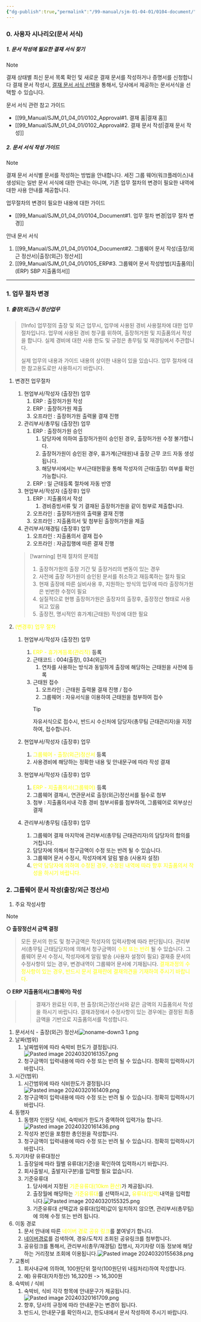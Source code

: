 ```yaml
---
{"dg-publish":true,"permalink":"/99-manual/sjm-01-04-01/0104-document/","title":"1.4 문서서식","tags":["workplace","그룹웨어"],"noteIcon":"","created":"","updated":""}
---
```


### 0. 사용자 시나리오(문서 서식)
##### 1. 문서 작성에 필요한 결재 서식 찾기
>[!note] 
>결재 상태별 최신 문서 목록 확인 및 새로운 결재 문서를 작성하거나 증명서를 신청합니다
>결재 문서 작성시, [결재 문서 서식 선택](https://guide.ncloud-docs.com/docs/workplace-workplace-2-2#1결재문서서식선택)을 통해서, 당사에서 제공하는 문서서식을 선택할 수 있습니다.

문서 서식 관련 참고 가이드
- [[99_Manual/SJM_01_04_01/0102_Approval#1. 결재 홈\|결재 홈]]
- [[99_Manual/SJM_01_04_01/0102_Approval#2. 결재 문서 작성\|결재 문서 작성]]
##### 2. 문서 서식 작성 가이드
>[!note]
>결재 문서 서식별 문서를 작성하는 방법을 안내합니다.
>세진 그룹 웨어(워크플레이스)내 생성되는 일반 문서 서식에 대한 안내는 아니며, 기존 업무 절차의 변경이 필요한 내역에 대한 사용 안내를 제공합니다.

업무절차의 변경이 필요한 내용에 대한 가이드
- [[99_Manual/SJM_01_04_01/0104_Document#1. 업무 절차 변경\|업무 절차 변경]]

안내 문서 서식
1. [[99_Manual/SJM_01_04_01/0104_Document#2. 그룹웨어 문서 작성(출장/외근 정산서)\|출장(외근) 정산서]]
2. [[99_Manual/SJM_01_04_01/0105_ERP#3. 그룹웨어 문서 작성방법(지출품의)\|(ERP) SBP 지출품의서]]
---
### 1. 업무 절차 변경
#####  1. 출장(외근)시 정산업무

>[!Info] 업무정의
>출장 및 외근 업무시, 업무에 사용된 경비 사용절차에 대한 업무절차입니다.
>업무에 사용된 경비 청구를 위하여, 출장허거원 및 지출품의서 작성을 합니다.
>실제 경비에 대한 사용 한도 및 규정은 총무팀 및 재경팀에서 주관합니다. 
>
>실제 업무의 내용과 가이드 내용의 상이한 내용이 있을 있습니다. 
>업무 절차에 대한 참고용도로만 사용하시기 바랍니다.
1. 변경전 업무절차
	1. 현업부서/작성자 (출장전) 업무
		1. ERP : 출장허가원 작성
		2. ERP : 출장허가원 제출
		3. 오프라인 : 출장허가원 출력물 결재 진행
	2. 관리부서/총무팀 (출장전) 업무
		1. ERP : 출장허가원 승인
			1. 담당자에 의하여 출장허가원이 승인된 경우, 출장허가원 수정 불가합니다.
			2. 출장허가원이 승인된 경우, 휴가계(근태원)내 출장 근무 코드 자동 생성됩니다.
			3. 해당부서에서는 부서근태현황을 통해 작성자의 근태(출장) 여부를 확인 가능합니다.
		2. ERP : 일 근태등록 절차에 자동 반영
	3. 현업부서/작성자 (출장후) 업무
		1. ERP : 지출품의서 작성
			1. 경비증빙서류 및 기 결재된 출장허가원을 같이 첨부로 제출합니다.
		2. 오프라인 : 출장허가원의 출력물 결재 진행
		3. 오프라인 : 지출품의서 및 첨부된 출장허가원을 제출
	4. 관리부서/재경팀 (출장후) 업무
		1. 오프라인 : 지출품의서 결재 접수
		2. 오프라인 : 자금집행에 따른 결재 진행
	>[!warning] 현재 절차의 문제점
	>1. 출장허가원의 출장 기간 및 출장거리의 변동이 있는 경우
	>	1. 사전에 출장 허가원이 승인된 문서를 취소하고 재등록하는 절차 필요
	>	2. 현재 출장에 따른 실비사용 후, 지원하는 방식의 업무에 따라 출장허가원은 빈번한 수정이 필요
	>2. 실질적으로 현행 출장허가원은 출장자의 출장후, 출장정산 형태로 사용되고 있음
	>3. 출장전, 명시적인 휴가계(근태원) 작성에 대한 필요
	
2. <font color="#ffff00">(변경후) 업무 절차</font>
	1. 현업부서/작성자 (출장전) 업무
		1. <font color="#ffff00">ERP - 휴가계등록(관리직)</font> 등록
		2. 근태코드 : 004(출장), 034(외근)
			1. 연차를 사용하는 방식과 동일하게 출장에 해당하는 근태원을 사전에 등록
		3. 근태원 접수
			1. 오프라인 : 근태원 출력물 결재 진행 / 접수
			2. 그룹웨어 : 자유서식을 이용하여 근태원을 첨부하여 접수 
			>[!tip]
			자유서식으로 접수시, 반드시 수신처에 담당자(총무팀 근태관리자)을 지정하여, 접수합니다.

	2. 현업부서/작성자 (출장후) 업무
		1. <font color="#ffff00">그룹웨어 - 출장(외근)정산서</font> 등록
		2. 사용경비에 해당하는 정확한 내용 및 안내문구에 따라 작성 결재
	3. 현업부서/작성자 (출장후) 업무
		1. <font color="#ffff00">ERP - 지출품의서(그룹웨어)</font> 등록
		2. 그룹웨어 결재시, 연관문서로 출장(외근)정산서를 필수로 첨부
		3. 첨부 : 지출품의서내 각종 경비 첨부서류를 첨부하여, 그룹웨어로 외부상신 결재
	4. 관리부서/총무팀 (출장후) 업무
		1. 그룹웨어 결재 마지막에 관리부서(총무팀 근태관리자)의 담당자의 합의를 거칩니다. 
		2. 담당자에 의해서 청구금액이 수정 또는 반려 될 수 있습니다.
		3. 그룹웨어 문서 수정시, 작성자에게 알림 발송 (사용자 설정)
		4. <font color="#ffff00">만약 담당자에 의하여 수정된 경우, 수정된 내역에 따라 향후 지출품의서 작성을 하시기 바랍니다.</font>

### 2. 그룹웨어 문서 작성(출장/외근 정산서)
1. 주요 작성사항
>[!Note] 
>**○ 출장정산서 금액 결정**
>>모든 문서의 한도 및 청구금액은 작성자의 입력사항에 따라 판단됩니다.
>>관리부서(총무팀 근태담당자)에 의해서 청구금액이 <font color="#ffff00">수정 또는 반려</font> 될 수 있습니다.
>>그룹웨어 문서 수정시, 작성자에게 알림 발송 (사용자 설정이 필요)
>>결재중 문서의 수정사항이 있는 경우, 변경내역이 그룹웨어 문서에 기재됩니다.
><font color="#ffff00">결재과정의 수정사항이 있는 경우, 반드시 문서 결재란에 결재의견을 기재하여 주시기 바랍니다.</font>
>
  **○ ERP 지출품의서(그룹웨어) 작성**
 >>결재가 완료된 이후, 현 출장(외근)정산서와 같은 금액의 지출품의서 작성을 하시기 바랍니다.
 >>결재과정에서 수정사항이 있는 경우에는 결정된 최종금액을 기반으로 지출품의서를 작성합니다.
 


1. 문서서식 - 출장(외근) 정산서![noname-down3 1.png](/img/user/Attach/noname-down3%201.png)
2. 날짜(범위)
	1. 날짜범위에 따라 숙박비 한도가 결정됩니다. ![Pasted image 20240320161357.png](/img/user/Attach/Pasted%20image%2020240320161357.png)
	2. 청구금액이 입력내용에 따라 수정 또는 반려 될 수 있습니다. 정확히 입력하시기 바랍니다.
3. 시간(범위)
	1. 시간범위에 따라 식비한도가 결정됩니다![Pasted image 20240320161409.png](/img/user/Attach/Pasted%20image%2020240320161409.png)
	2. 청구금액이 입력내용에 따라 수정 또는 반려  될 수 있습니다. 정확히 입력하시기 바랍니다.
4. 동행자
	1. 동행자 인원당 식비, 숙박비가 한도가 증액하여 입력가능 합니다.![Pasted image 20240320161436.png](/img/user/Attach/Pasted%20image%2020240320161436.png)
	2. 작성자 본인을 포함한 총인원을 작성합니다.
	3. 청구금액이 입력내용에 따라 수정 또는 반려  될 수 있습니다. 정확히 입력하시기 바랍니다.
5. 자기차량 유류대정산
	1. 출장일에 따라 월별 유류대(기준)을 확인하여 입력하시기 바랍니다. 
	2. 회사출발시, 출발지(구분)를 입력할 필요 없습니다.
	3. 기준유류대 
		1. 당사에서 지정된 <font color="#ffff00">기준유류대(10km 환산)</font>가 제공됩니다. 
		2. 출장월에 해당하는 <font color="#ffff00">기준유류대</font>를 선택하시고, <font color="#ffff00">유류대(입력)</font>내역을 입력합니다.![Pasted image 20240320155325.png](/img/user/Attach/Pasted%20image%2020240320155325.png)
		3. 기준유류대 선택값과 유류대(입력)값이 일치하지 않으면, 관리부서(총무팀)에 의해 수정 또는 반려 됩니다.
6. 이동 경로
	1. 문서 안내에 따른 <font color="#ffff00">네이버 경로 공유 링크</font>를 붙여넣기 합니다.
	2. [네이버경로](https://map.naver.com/)를 검색하여, 경유/도착지 조회된 공유링크를 첨부합니다.
	3. 공유링크를 통해서, 관리부서(총무/재경팀) 집행시, 자기차량 이동 정보에 해당하는 거리정보 조회에 이용됩니다.![Pasted image 20240320155638.png](/img/user/Attach/Pasted%20image%2020240320155638.png)
7. 교통비
	1. 회사내규에 의하여, 100원단위 절삭(100원단위 내림처리)하여 작성합니다.
	2. 예)  유류대(자차정산) 16,320원 -> 16,300원
8. 숙박비 / 식비
	1. 숙박비, 식비 각각 항목에 안내문구가 제공됩니다.![Pasted image 20240320161709.png](/img/user/Attach/Pasted%20image%2020240320161709.png)
	2. 향후, 당사의 규정에 따라 안내문구는 변경이 됩니다. 
	3. 반드시, 안내문구를 확인하시고, 한도내에서 문서 작성하여 주시기 바랍니다.